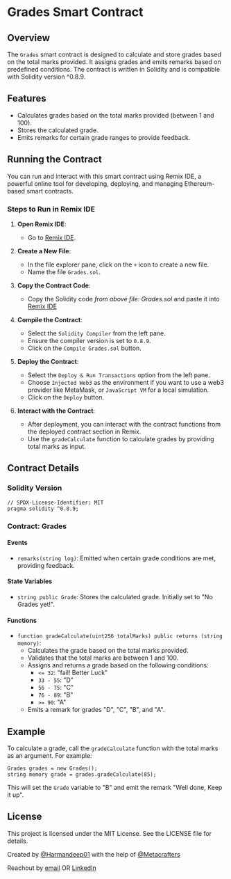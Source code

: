 # Grades Smart Contract

## Overview

The `Grades` smart contract is designed to calculate and store grades based on the total marks provided. It assigns grades and emits remarks based on predefined conditions. The contract is written in Solidity and is compatible with Solidity version ^0.8.9.

## Features

- Calculates grades based on the total marks provided (between 1 and 100).
- Stores the calculated grade.
- Emits remarks for certain grade ranges to provide feedback.

## Running the Contract

You can run and interact with this smart contract using Remix IDE, a powerful online tool for developing, deploying, and managing Ethereum-based smart contracts.

### Steps to Run in Remix IDE

1. **Open Remix IDE**:
   - Go to [Remix IDE](https://remix.ethereum.org/).

2. **Create a New File**:
   - In the file explorer pane, click on the `+` icon to create a new file.
   - Name the file `Grades.sol`.

3. **Copy the Contract Code**:
   - Copy the Solidity code *from above file: Grades.sol* and paste it into [Remix IDE](https://remix.ethereum.org/)

4. **Compile the Contract**:
   - Select the `Solidity Compiler` from the left pane.
   - Ensure the compiler version is set to `0.8.9`.
   - Click on the `Compile Grades.sol` button.

5. **Deploy the Contract**:
   - Select the `Deploy & Run Transactions` option from the left pane.
   - Choose `Injected Web3` as the environment if you want to use a web3 provider like MetaMask, or `JavaScript VM` for a local simulation.
   - Click on the `Deploy` button.

6. **Interact with the Contract**:
   - After deployment, you can interact with the contract functions from the deployed contract section in Remix.
   - Use the `gradeCalculate` function to calculate grades by providing total marks as input.

## Contract Details

### Solidity Version

```solidity
// SPDX-License-Identifier: MIT
pragma solidity ^0.8.9;
```

### Contract: Grades

#### Events

- `remarks(string log)`: Emitted when certain grade conditions are met, providing feedback.

#### State Variables

- `string public Grade`: Stores the calculated grade. Initially set to "No Grades yet!".

#### Functions

- `function gradeCalculate(uint256 totalMarks) public returns (string memory)`: 
  - Calculates the grade based on the total marks provided.
  - Validates that the total marks are between 1 and 100.
  - Assigns and returns a grade based on the following conditions:
    - `<= 32`: "fail! Better Luck"
    - `33 - 55`: "D"
    - `56 - 75`: "C"
    - `76 - 89`: "B"
    - `>= 90`: "A"
  - Emits a remark for grades "D", "C", "B", and "A".

## Example

To calculate a grade, call the `gradeCalculate` function with the total marks as an argument. For example:

```solidity
Grades grades = new Grades();
string memory grade = grades.gradeCalculate(85);
```

This will set the `Grade` variable to "B" and emit the remark "Well done, Keep it up".

## License

This project is licensed under the MIT License. See the LICENSE file for details.

Created by [@Harmandeep01](https://github.com/Harmandeep01/) with the help of [@Metacrafters](https://academy.metacrafters.io/)

Reachout by [email](sharmandeep954@gmail.com) OR [LinkedIn](https://www.linkedin.com/in/harmandeep-87032918b/)


